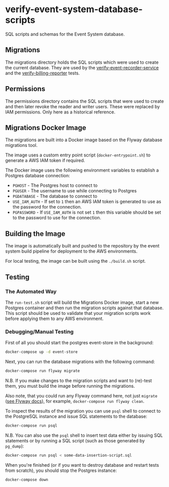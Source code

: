 # verify-event-system-database-scripts

SQL scripts and schemas for the Event System database.

## Migrations

The migrations directory holds the SQL scripts which were used to create the current database. They are used by the
[verify-event-recorder-service](https://github.com/alphagov/verify-event-recorder-service) and the
[verify-billing-reporter](https://github.com/alphagov/verify-billing-reporter) tests.

## Permissions

The permissions directory contains the SQL scripts that were used to create and then later revoke the reader and writer
users. These were replaced by IAM permissions. Only here as a historical reference.


## Migrations Docker Image

The migrations are built into a Docker image based on the Flyway database migrations tool.

The image uses a custom entry point script (`docker-entrypoint.sh`) to generate a AWS IAM token if required.

The Docker image uses the following environment variables to establish a Postgres database connection:

* `PGHOST` - The Postgres host to connect to
* `PGUSER` - The username to use while connecting to Postgres
* `PGDATABASE` - The database to connect to
* `USE_IAM_AUTH` - If set to `1` then an AWS IAM token is generated to use as the password for the connection.
* `PGPASSWORD` - If `USE_IAM_AUTH` is not set `1` then this variable should be set to the password to use for the connection.

## Building the Image

The image is automatically built and pushed to the repository by the event system build pipeline 
for deployment to the AWS environments.

For local testing, the image can be built using the `./build.sh` script.

## Testing

### The Automated Way

The `run-test.sh` script will build the Migrations Docker image, start a new Postgres container
and then run the migration scripts against that database. This script should be used to validate that your migration
scripts work before applying them to any AWS environment.

### Debugging/Manual Testing

First of all you should start the postgres event-store in the background:

```bash
docker-compose up -d event-store
```

Next, you can run the database migrations with the following command:

```bash
docker-compose run flyway migrate
```

N.B. If you make changes to the migration scripts and want to (re)-test them, you must build the image
before running the migrations.

Also note, that you could run any Flyway command here, not just `migrate` ([see Flyway docs](https://flywaydb.org/documentation)), 
for example, `docker-compose run flyway clean`.

To inspect the results of the migration you can use `psql` shell to connect to the PostgreSQL instance
and issue SQL statements to the database:

```bash
docker-compose run psql
```

N.B. You can also use the `psql` shell to insert test data either by issuing SQL statements or
by running a SQL script (such as those generated by `pg_dump`):

```bash
docker-compose run psql < some-data-insertion-script.sql
```

When you're finished (or if you want to destroy database and restart tests from scratch), you should 
stop the Postgres instance:

```bash
docker-compose down
```
